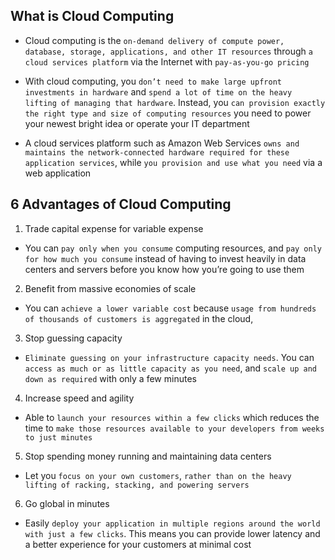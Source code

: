 ## What is Cloud Computing

- Cloud computing is the `on-demand delivery of compute power, database, storage, applications, and other IT resources` through `a cloud services platform` via the Internet with `pay-as-you-go pricing`

- With cloud computing, you `don’t need to make large upfront investments in hardware` and `spend a lot of time on the heavy lifting of managing that hardware`. Instead, you `can provision exactly the right type and size of computing resources` you need to power your newest bright idea or operate your IT department

- A cloud services platform such as Amazon Web Services `owns and maintains the network-connected hardware required for these application services`, while `you provision and use what you need` via a web application

## 6 Advantages of Cloud Computing

1. Trade capital expense for variable expense

- You can `pay only when you consume` computing resources, and `pay only for how much you consume` instead of having to invest heavily in data centers and servers before you know how you’re going to use them

2. Benefit from massive economies of scale

- You can `achieve a lower variable cost` because `usage from hundreds of thousands of customers is aggregated` in the cloud,

3. Stop guessing capacity

- `Eliminate guessing on your infrastructure capacity needs`. You can `access as much or as little capacity as you need`, and `scale up and down as required` with only a few minutes

4. Increase speed and agility

- Able to `launch your resources within a few clicks` which reduces the time to `make those resources available to your developers from weeks to just minutes`

5. Stop spending money running and maintaining data centers

- Let you `focus on your own customers`, `rather than on the heavy lifting of racking, stacking, and powering servers`

6. Go global in minutes

- Easily `deploy your application in multiple regions around the world with just a few clicks`. This means you can provide lower latency and a better experience for your customers at minimal cost
